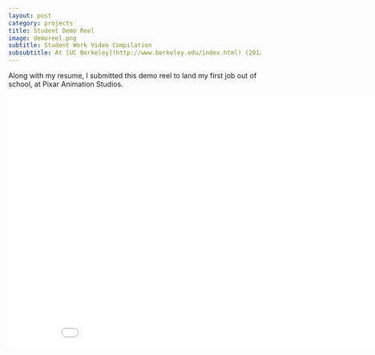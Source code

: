 ```yaml
---
layout: post
category: projects
title: Student Demo Reel
image: demoreel.png
subtitle: Student Work Video Compilation
subsubtitle: At [UC Berkeley](http://www.berkeley.edu/index.html) (2012)
---
```

Along with my resume, I submitted this demo reel to land my first job out of
school, at Pixar Animation Studios.

<iframe width="900" height="506"
  src="//www.youtube.com/embed/tqh37JAdCp0"
  frameborder="0"
  allowfullscreen></iframe>
